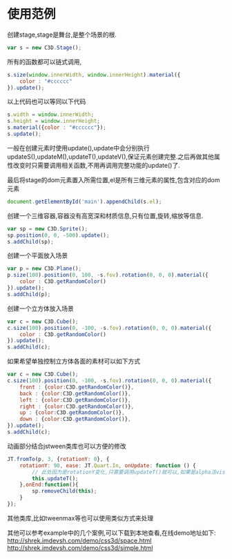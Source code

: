使用范例
============

创建stage,stage是舞台,是整个场景的根.  
```js
var s = new C3D.Stage();  
```

所有的函数都可以链式调用,  
```js
s.size(window.innerWidth, window.innerHeight).material({  
    color : "#cccccc"  
}).update();  
```

以上代码也可以等同以下代码  
```js
s.width = window.innerWidth;  
s.height = window.innerHeight;  
s.material({color : "#cccccc"});  
s.update();  
```
一般在创建元素时使用update(),update中会分别执行updateS(),updateM(),updateT(),updateV(),保证元素创建完整.之后再做其他属性改变时只需要调用相关函数,不用再调用完整功能的update()了.  

最后将stage的dom元素置入所需位置,el是所有三维元素的属性,包含对应的dom元素  
```js
document.getElementById('main').appendChild(s.el);  
```


创建一个三维容器,容器没有高宽深和材质信息,只有位置,旋转,缩放等信息.  
```js
var sp = new C3D.Sprite();  
sp.position(0, 0, -500).update();  
s.addChild(sp);  
```

创建一个平面放入场景  
```js
var p = new C3D.Plane();  
p.size(100).position(0, 100, -s.fov).rotation(0, 0, 0).material({  
    color : C3D.getRandomColor()  
}).update();  
s.addChild(p);  
```

创建一个立方体放入场景  
```js
var c = new C3D.Cube();  
c.size(100).position(0, -100, -s.fov).rotation(0, 0, 0).material({  
    color : C3D.getRandomColor()  
}).update();  
s.addChild(c);  
```

如果希望单独控制立方体各面的素材可以如下方式  
```js
var c = new C3D.Cube();  
c.size(100).position(0, -100, -s.fov).rotation(0, 0, 0).material({  
    front : {color:C3D.getRandomColor()},  
    back : {color:C3D.getRandomColor()},  
    left : {color:C3D.getRandomColor()},  
    right : {color:C3D.getRandomColor()},  
    up : {color:C3D.getRandomColor()},  
    down : {color:C3D.getRandomColor()},  
}).update();  
s.addChild(c);  
```

动画部分结合jstween类库也可以方便的修改  
```js
JT.fromTo(p, 3, {rotationY: 0}, {  
    rotationY: 90, ease: JT.Quart.In, onUpdate: function () {  
        // 此处因为是rotationY变化,只需要调用updateT()就可以,如果是alpha活visible变化,需要调用updateV(),材质变化调用updateM(),尺寸变化调用updateS()  
        this.updateT();  
    },onEnd:function(){  
        sp.removeChild(this);  
    }  
});  
```
其他类库,比如tweenmax等也可以使用类似方式来处理  


其他可以参考example中的几个案例,可以下载到本地查看,在线demo地址如下:  
http://shrek.imdevsh.com/demo/css3d/space.html  
http://shrek.imdevsh.com/demo/css3d/simple.html

